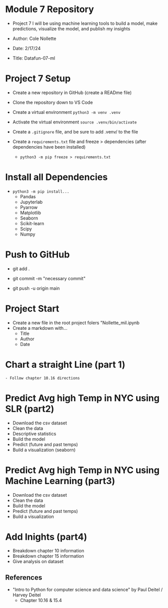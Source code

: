 # Module 7 Repository
- Project 7 I will be using machine learning tools to build a model, make predictions, visualize the model, and publish my insights

- Author: Cole Nollette

- Date: 2/17/24

- Title: Datafun-07-ml

# Project 7 Setup

- Create a new repository in GitHub (create a READme file)

- Clone the repository down to VS Code

- Create a virtual environment ``python3 -m venv .venv``

- Activate the virtual environment ``source .venv/bin/activate``

- Create a ``.gitignore`` file, and be sure to add .venv/ to the file

- Create a ``requirements.txt`` file and freeze > dependencies (after dependencies have been installed)
    - ``python3 -m pip freeze > requirements.txt``

# Install all Dependencies
- ``python3 -m pip install...``
    - Pandas
    - Jupyterlab
    - Pyarrow
    - Matplotlib
    - Seaborn
    - Scikit-learn
    - Scipy
    - Numpy

# Push to GitHub
- git add .

- git commit -m "necessary commit"

- git push -u origin main

# Project Start
- Create a new file in the root project folers "Nollette_mil.ipynb
- Create a markdown with...
    - Title
    - Author
    - Date

# Chart a straight Line (part 1)
    - Follow chapter 10.16 directions

# Predict Avg high Temp in NYC using SLR (part2)
- Download the csv dataset
- Clean the data
- Descriptive statistics
- Build the model
- Predict (future and past temps)
- Build a visualization (seaborn)

# Predict Avg high Temp in NYC using Machine Learning (part3)
- Download the csv dataset
- Clean the data
- Build the model
- Predict (future and past temps)
- Build a visualization

# Add Inights (part4)
- Breakdown chapter 10 information
- Breakdown chapter 15 information
- Give analysis on dataset


## References
- "Intro to Python for computer science and data science" by Paul Deitel / Harvey Deitel
    - Chapter 10.16 & 15.4
